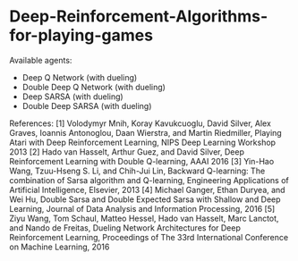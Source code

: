 # Deep-Reinforcement-Algorithms-for-playing-games

Available agents:
- Deep Q Network (with dueling)
- Double Deep Q Network (with dueling)
- Deep SARSA (with dueling)
- Double Deep SARSA (with dueling)

References:
[1] Volodymyr Mnih, Koray Kavukcuoglu, David Silver, Alex Graves, Ioannis Antonoglou, Daan Wierstra, and Martin Riedmiller, Playing Atari with Deep Reinforcement Learning, NIPS Deep Learning Workshop 2013
[2] Hado van Hasselt, Arthur Guez, and David Silver, Deep Reinforcement Learning with Double Q-learning, AAAI 2016
[3] Yin-Hao Wang, Tzuu-Hseng S. Li, and Chih-Jui Lin, Backward Q-learning: The combination of Sarsa algorithm and Q-learning, Engineering Applications of Artificial Intelligence, Elsevier, 2013
[4] Michael Ganger, Ethan Duryea, and Wei Hu, Double Sarsa and Double Expected Sarsa with Shallow and Deep Learning, Journal of Data Analysis and Information Processing, 2016
[5] Ziyu Wang, Tom Schaul, Matteo Hessel, Hado van Hasselt, Marc Lanctot, and Nando de Freitas, Dueling Network Architectures for Deep Reinforcement Learning, Proceedings of The 33rd International Conference on Machine Learning, 2016
